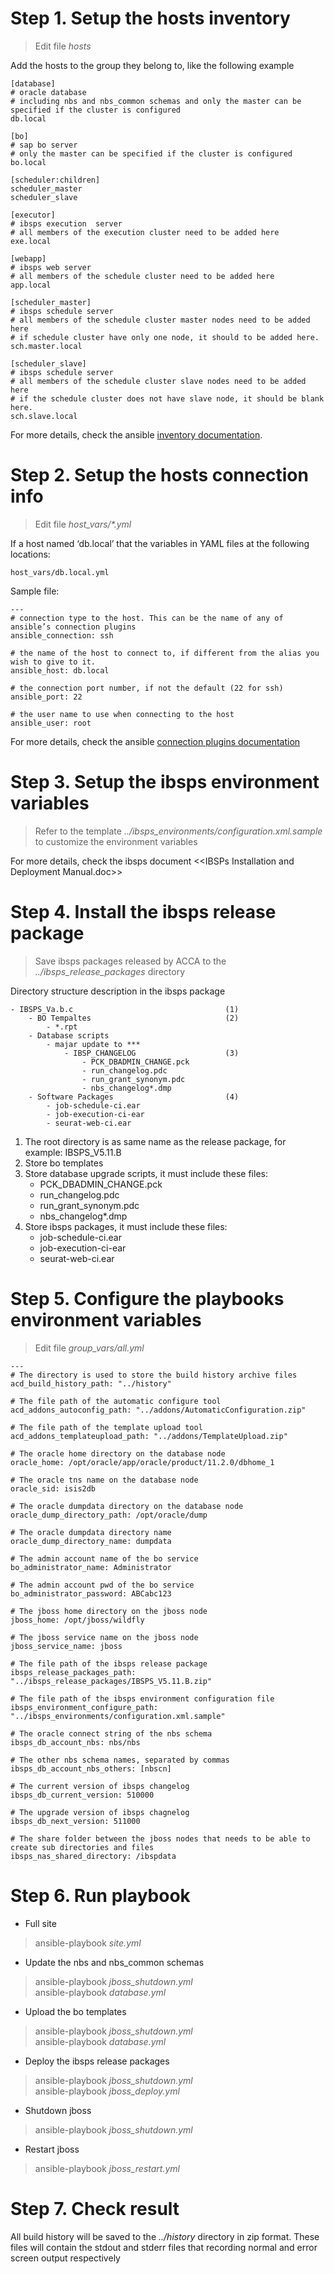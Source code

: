 # Step 1. Setup the hosts inventory

> Edit file *hosts*

Add the hosts to the group they belong to, like the following example

     
    [database]
    # oracle database
    # including nbs and nbs_common schemas and only the master can be specified if the cluster is configured
    db.local
        
    [bo]
    # sap bo server
    # only the master can be specified if the cluster is configured
    bo.local

    [scheduler:children]
    scheduler_master
    scheduler_slave
        
    [executor]
    # ibsps execution  server
    # all members of the execution cluster need to be added here   
    exe.local
        
    [webapp]
    # ibsps web server
    # all members of the schedule cluster need to be added here
    app.local
    
    [scheduler_master]
    # ibsps schedule server
    # all members of the schedule cluster master nodes need to be added here
    # if schedule cluster have only one node, it should to be added here.
    sch.master.local

    [scheduler_slave]
    # ibsps schedule server
    # all members of the schedule cluster slave nodes need to be added here
    # if the schedule cluster does not have slave node, it should be blank here.
    sch.slave.local


For more details, check the ansible [inventory documentation](https://docs.ansible.com/ansible/latest/user_guide/intro_inventory.html).



# Step 2. Setup the hosts connection info  

> Edit file *host_vars/\*.yml*

If a host named ‘db.local’ that the variables in YAML files at the following locations:

    host_vars/db.local.yml


Sample file:

    ---
    # connection type to the host. This can be the name of any of ansible’s connection plugins
    ansible_connection: ssh

    # the name of the host to connect to, if different from the alias you wish to give to it.
    ansible_host: db.local

    # the connection port number, if not the default (22 for ssh)
    ansible_port: 22

    # the user name to use when connecting to the host
    ansible_user: root



For more details, check the ansible [connection plugins documentation](https://docs.ansible.com/ansible/latest/plugins/connection.html)

# Step 3. Setup the ibsps environment variables  

> Refer to the template *../ibsps_environments/configuration.xml.sample* to customize the environment variables


For more details, check the ibsps document &lt;&lt;IBSPs Installation and Deployment Manual.doc&gt;&gt;

# Step 4. Install the ibsps release package

> Save ibsps packages released by ACCA to the *../ibsps_release_packages* directory  

Directory structure description in the ibsps package  

    - IBSPS_Va.b.c                                  (1)
        - BO Tempaltes                              (2)
            - *.rpt
        - Database scripts
            - majar update to ***
                - IBSP_CHANGELOG                    (3)
                    - PCK_DBADMIN_CHANGE.pck
                    - run_changelog.pdc
                    - run_grant_synonym.pdc
                    - nbs_changelog*.dmp
        - Software Packages                         (4)
            - job-schedule-ci.ear
            - job-execution-ci-ear
            - seurat-web-ci.ear


1. The root directory is as same name as the release package, for example: IBSPS_V5.11.B
2. Store bo templates 
3. Store database upgrade scripts, it must include these files:
    - PCK_DBADMIN_CHANGE.pck  
    - run_changelog.pdc
    - run_grant_synonym.pdc
    - nbs_changelog*.dmp
4. Store ibsps packages, it must include these files:
    - job-schedule-ci.ear
    - job-execution-ci-ear
    - seurat-web-ci.ear

# Step 5. Configure the playbooks environment variables  

> Edit file *group_vars/all.yml*

    ---
    # The directory is used to store the build history archive files 
    acd_build_history_path: "../history"

    # The file path of the automatic configure tool
    acd_addons_autoconfig_path: "../addons/AutomaticConfiguration.zip"

    # The file path of the template upload tool
    acd_addons_templateupload_path: "../addons/TemplateUpload.zip"

    # The oracle home directory on the database node
    oracle_home: /opt/oracle/app/oracle/product/11.2.0/dbhome_1

    # The oracle tns name on the database node
    oracle_sid: isis2db

    # The oracle dumpdata directory on the database node
    oracle_dump_directory_path: /opt/oracle/dump

    # The oracle dumpdata directory name
    oracle_dump_directory_name: dumpdata

    # The admin account name of the bo service
    bo_administrator_name: Administrator

    # The admin account pwd of the bo service
    bo_administrator_password: ABCabc123

    # The jboss home directory on the jboss node
    jboss_home: /opt/jboss/wildfly

    # The jboss service name on the jboss node
    jboss_service_name: jboss

    # The file path of the ibsps release package
    ibsps_release_packages_path: "../ibsps_release_packages/IBSPS_V5.11.B.zip"

    # The file path of the ibsps environment configuration file 
    ibsps_environment_configure_path: "../ibsps_environments/configuration.xml.sample"

    # The oracle connect string of the nbs schema
    ibsps_db_account_nbs: nbs/nbs

    # The other nbs schema names, separated by commas 
    ibsps_db_account_nbs_others: [nbscn]

    # The current version of ibsps changelog
    ibsps_db_current_version: 510000

    # The upgrade version of ibsps chagnelog
    ibsps_db_next_version: 511000

    # The share folder between the jboss nodes that needs to be able to create sub directories and files
    ibsps_nas_shared_directory: /ibspdata



# Step 6. Run playbook

- Full site

> ansible-playbook *site.yml*

- Update the nbs and nbs_common schemas

> ansible-playbook *jboss_shutdown.yml*  
> ansible-playbook *database.yml*  

- Upload the bo templates  

> ansible-playbook *jboss_shutdown.yml*  
> ansible-playbook *database.yml*  

- Deploy the ibsps release packages

> ansible-playbook *jboss_shutdown.yml*  
> ansible-playbook *jboss_deploy.yml*  

- Shutdown jboss

> ansible-playbook *jboss_shutdown.yml*  

- Restart jboss

> ansible-playbook *jboss_restart.yml*  


# Step 7. Check result


All build history will be saved to the *../history* directory in zip format. These files will contain the stdout and stderr files that recording normal and error screen output respectively   

